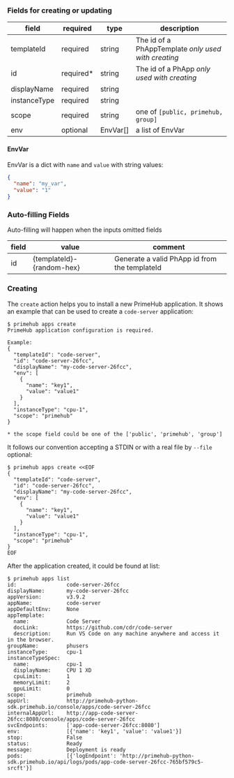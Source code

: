 ### Fields for creating or updating

| field | required | type | description |
| --- | --- | --- | --- |
| templateId | required | string | The id of a PhAppTemplate *only used with creating*|
| id | required* | string | The id of a PhApp *only used with creating* |
| displayName | required | string |  |
| instanceType | required | string |  |
| scope | required | string | one of `[public, primehub, group]` |
| env | optional | EnvVar[] | a list of EnvVar |

#### EnvVar

EnvVar is a dict with `name` and `value` with string values:

```json
{
  "name": "my_var",
  "value": "1"
}
```

### Auto-filling Fields

Auto-filling will happen when the inputs omitted fields

| field | value | comment |
| --- | --- | --- |
| id | {templateId}-{random-hex} | Generate a valid PhApp id from the templateId |

### Creating

The `create` action helps you to install a new PrimeHub application. It shows an example that can be used to create
a `code-server` application:

```
$ primehub apps create
PrimeHub application configuration is required.

Example:
{
  "templateId": "code-server",
  "id": "code-server-26fcc",
  "displayName": "my-code-server-26fcc",
  "env": [
    {
      "name": "key1",
      "value": "value1"
    }
  ],
  "instanceType": "cpu-1",
  "scope": "primehub"
}

* the scope field could be one of the ['public', 'primehub', 'group']
```

It follows our convention accepting a STDIN or with a real file by `--file` optional:

```
$ primehub apps create <<EOF
{
  "templateId": "code-server",
  "id": "code-server-26fcc",
  "displayName": "my-code-server-26fcc",
  "env": [
    {
      "name": "key1",
      "value": "value1"
    }
  ],
  "instanceType": "cpu-1",
  "scope": "primehub"
}
EOF
```

After the application created, it could be found at list:

```
$ primehub apps list
id:                code-server-26fcc
displayName:       my-code-server-26fcc
appVersion:        v3.9.2
appName:           code-server
appDefaultEnv:     None
appTemplate:
  name:            Code Server
  docLink:         https://github.com/cdr/code-server
  description:     Run VS Code on any machine anywhere and access it in the browser.
groupName:         phusers
instanceType:      cpu-1
instanceTypeSpec:
  name:            cpu-1
  displayName:     CPU 1 XD
  cpuLimit:        1
  memoryLimit:     2
  gpuLimit:        0
scope:             primehub
appUrl:            http://primehub-python-sdk.primehub.io/console/apps/code-server-26fcc
internalAppUrl:    http://app-code-server-26fcc:8080/console/apps/code-server-26fcc
svcEndpoints:      ['app-code-server-26fcc:8080']
env:               [{'name': 'key1', 'value': 'value1'}]
stop:              False
status:            Ready
message:           Deployment is ready
pods:              [{'logEndpoint': 'http://primehub-python-sdk.primehub.io/api/logs/pods/app-code-server-26fcc-765bf579c5-srcft'}]
```
